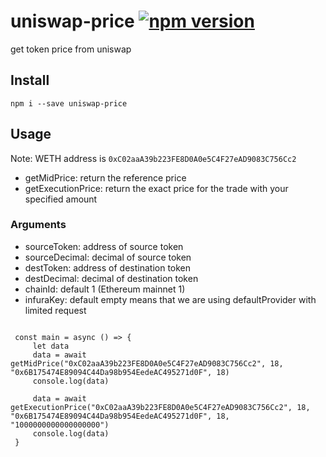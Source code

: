 # uniswap-price [![npm version](https://badge.fury.io/js/uniswap-price.svg)](https://badge.fury.io/js/uniswap-price)
get token price from uniswap

## Install 
```
npm i --save uniswap-price
```

## Usage

Note: WETH address is `0xC02aaA39b223FE8D0A0e5C4F27eAD9083C756Cc2`

- getMidPrice: return the reference price
- getExecutionPrice: return the exact price for the trade with your specified amount

### Arguments
- sourceToken: address of source token
- sourceDecimal: decimal of source token
- destToken: address of destination token
- destDecimal: decimal of destination token
- chainId: default 1 (Ethereum mainnet 1)
- infuraKey: default empty means that we are using defaultProvider with limited request

```nodejs

 const main = async () => {
     let data
     data = await getMidPrice("0xC02aaA39b223FE8D0A0e5C4F27eAD9083C756Cc2", 18, "0x6B175474E89094C44Da98b954EedeAC495271d0F", 18)
     console.log(data)

     data = await getExecutionPrice("0xC02aaA39b223FE8D0A0e5C4F27eAD9083C756Cc2", 18, "0x6B175474E89094C44Da98b954EedeAC495271d0F", 18, "1000000000000000000")
     console.log(data)
 }
```

